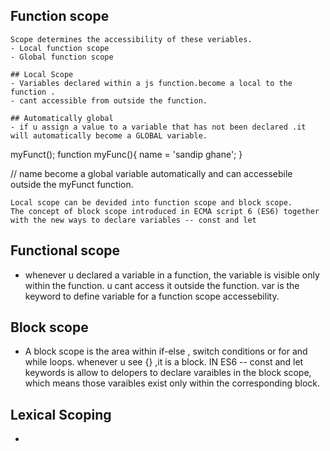 ## Function scope

```
Scope determines the accessibility of these veriables.
- Local function scope
- Global function scope

## Local Scope
- Variables declared within a js function.become a local to the function .
- cant accessible from outside the function.

## Automatically global
- if u assign a value to a variable that has not been declared .it will automatically become a GLOBAL variable.

```
myFunct();
function myFunc(){
    name = 'sandip ghane';
}

// name become a global variable automatically and can accessebile outside the myFunct function.

```
Local scope can be devided into function scope and block scope.
The concept of block scope introduced in ECMA script 6 (ES6) together with the new ways to declare variables -- const and let
```

## Functional scope
- whenever u declared a variable in a function, the variable is visible only within the function. u cant access it outside the function. var is the keyword to define variable for a function scope accessebility.

## Block scope
- A block scope is the area within if-else , switch conditions or for and while loops. whenever u see {} ,it is a block. IN ES6 -- const and let keywords is allow to delopers to declare varaibles in the block scope, which means those varaibles exist only within the corresponding block. 


## Lexical Scoping
- 